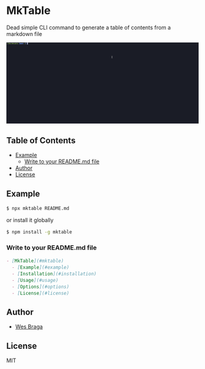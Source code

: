 # MkTable

Dead simple CLI command to generate a table of contents from a markdown file

![mktable in action](./assets/mktable.gif)

## Table of Contents

* [Example](#example)
  * [Write to your README.md file](#write-to-your-readme.md-file)
* [Author](#author)
* [License](#license)

## Example

```bash
$ npx mktable README.md
```

or install it globally

```bash
$ npm install -g mktable
```

### Write to your README.md file

```markdown
- [MkTable](#mktable)
  - [Example](#example)
  - [Installation](#installation)
  - [Usage](#usage)
  - [Options](#options)
  - [License](#license)
```

## Author

* [Wes Braga](https://github.com/wesbragagt)

## License

MIT
